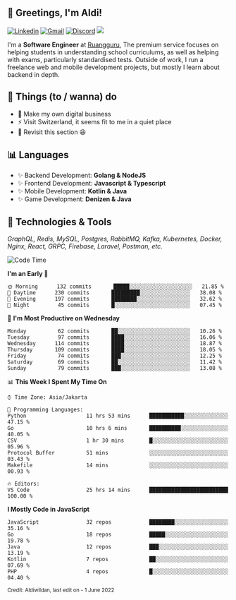 <!-- Greetings -->
## 👋 Greetings, I'm Aldi!

<!-- Social Media -->
[![Linkedin](https://img.shields.io/badge/-aldiwildan-blue?style=flat&logo=Linkedin&logoColor=white)](https://www.linkedin.com/in/aldiwildan/)
[![Gmail](https://img.shields.io/badge/-aldiwild77@gmail.com-c14438?style=flat&logo=Gmail&logoColor=white)](mailto:aldiwild77@gmail.com)
[![Discord](https://img.shields.io/badge/-Chroma-5663F7?style=flat&logo=Discord&logoColor=white)](https://discord.gg/BUxraQ8)
![](https://komarev.com/ghpvc/?username=aldiwildan77&label=Visitor&color=2bbc8a)

<!-- Introduction -->
I'm a **Software Engineer** at [Ruangguru](https://ruangguru.com), The premium service focuses on helping students in understanding school curriculums, as well as helping with exams, particularly standardised tests. Outside of work, I run a freelance web and mobile development projects, but mostly I learn about backend in depth.

## 📃 Things (to / wanna) do
- 🐝 Make my own digital business
- ⚡ Visit Switzerland, it seems fit to me in a quiet place
- 🌱 Revisit this section 😆

## 📊 Languages
- ✨ Backend Development: **Golang & NodeJS**
- ✨ Frontend Development: **Javascript & Typescript**
- ✨ Mobile Development: **Kotlin & Java**
- ✨ Game Development: **Denizen & Java**

## 🔧 Technologies & Tools
*GraphQL, Redis, MySQL, Postgres, RabbitMQ, Kafka, Kubernetes, Docker, Nginx, React, GRPC, Firebase, Laravel, Postman, etc.*

<!--START_SECTION:waka-->
![Code Time](http://img.shields.io/badge/Code%20Time-1%2C025%20hrs%2047%20mins-blue)

**I'm an Early 🐤** 

```text
🌞 Morning      132 commits       █████░░░░░░░░░░░░░░░░░░░░   21.85 % 
🌆 Daytime      230 commits       █████████░░░░░░░░░░░░░░░░   38.08 % 
🌃 Evening      197 commits       ████████░░░░░░░░░░░░░░░░░   32.62 % 
🌙 Night         45 commits       █░░░░░░░░░░░░░░░░░░░░░░░░   07.45 % 

```
📅 **I'm Most Productive on Wednesday** 

```text
Monday          62 commits       ██░░░░░░░░░░░░░░░░░░░░░░░   10.26 % 
Tuesday         97 commits       ████░░░░░░░░░░░░░░░░░░░░░   16.06 % 
Wednesday      114 commits       ████░░░░░░░░░░░░░░░░░░░░░   18.87 % 
Thursday       109 commits       ████░░░░░░░░░░░░░░░░░░░░░   18.05 % 
Friday          74 commits       ███░░░░░░░░░░░░░░░░░░░░░░   12.25 % 
Saturday        69 commits       ██░░░░░░░░░░░░░░░░░░░░░░░   11.42 % 
Sunday          79 commits       ███░░░░░░░░░░░░░░░░░░░░░░   13.08 % 

```


📊 **This Week I Spent My Time On** 

```text
⌚︎ Time Zone: Asia/Jakarta

💬 Programming Languages: 
Python                   11 hrs 53 mins      ███████████░░░░░░░░░░░░░░   47.15 % 
Go                       10 hrs 6 mins       ██████████░░░░░░░░░░░░░░░   40.05 % 
CSV                      1 hr 30 mins        █░░░░░░░░░░░░░░░░░░░░░░░░   05.96 % 
Protocol Buffer          51 mins             ░░░░░░░░░░░░░░░░░░░░░░░░░   03.43 % 
Makefile                 14 mins             ░░░░░░░░░░░░░░░░░░░░░░░░░   00.93 % 

🔥 Editors: 
VS Code                  25 hrs 14 mins      █████████████████████████   100.00 % 

```

**I Mostly Code in JavaScript** 

```text
JavaScript               32 repos            ████████░░░░░░░░░░░░░░░░░   35.16 % 
Go                       18 repos            █████░░░░░░░░░░░░░░░░░░░░   19.78 % 
Java                     12 repos            ███░░░░░░░░░░░░░░░░░░░░░░   13.19 % 
Kotlin                   7 repos             ██░░░░░░░░░░░░░░░░░░░░░░░   07.69 % 
PHP                      4 repos             █░░░░░░░░░░░░░░░░░░░░░░░░   04.40 % 

```



<!--END_SECTION:waka-->

<sub>Credit: Aldiwildan, last edit on - 1 June 2022</sub>
